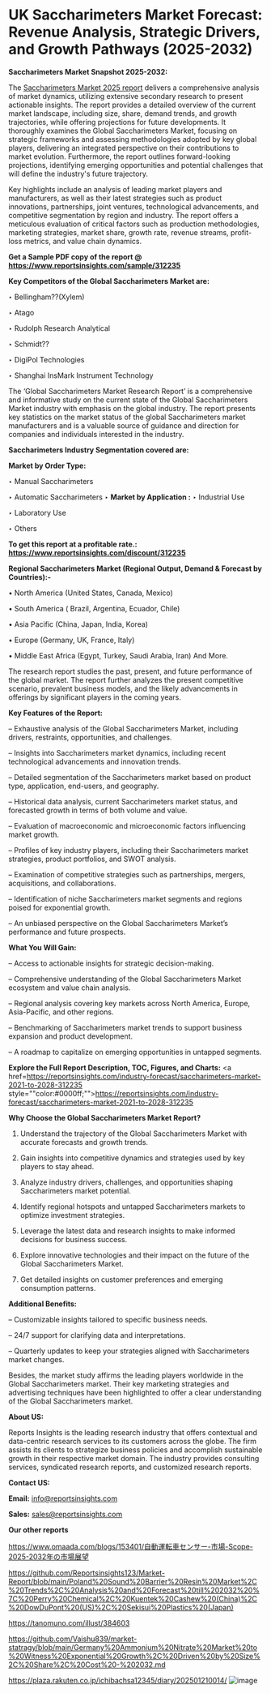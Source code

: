 # UK Saccharimeters Market Forecast: Revenue Analysis, Strategic Drivers, and Growth Pathways (2025-2032)

<strong>Saccharimeters Market Snapshot 2025-2032:</strong>

The <a href=https://www.reportsinsights.com/sample/312235>Saccharimeters Market 2025 report</a> delivers a comprehensive analysis of market dynamics, utilizing extensive secondary research to present actionable insights. The report provides a detailed overview of the current market landscape, including size, share, demand trends, and growth trajectories, while offering projections for future developments. It thoroughly examines the Global Saccharimeters Market, focusing on strategic frameworks and assessing methodologies adopted by key global players, delivering an integrated perspective on their contributions to market evolution. Furthermore, the report outlines forward-looking projections, identifying emerging opportunities and potential challenges that will define the industry's future trajectory.

Key highlights include an analysis of leading market players and manufacturers, as well as their latest strategies such as product innovations, partnerships, joint ventures, technological advancements, and competitive segmentation by region and industry. The report offers a meticulous evaluation of critical factors such as production methodologies, marketing strategies, market share, growth rate, revenue streams, profit-loss metrics, and value chain dynamics.

<strong>Get a Sample PDF copy of the report @ <a href=https://www.reportsinsights.com/sample/312235 style=color:#0000ff;>https://www.reportsinsights.com/sample/312235</a></strong>

<strong>Key Competitors of the Global Saccharimeters Market are:</strong>

‣ Bellingham??(Xylem)

‣ Atago

‣ Rudolph Research Analytical

‣ Schmidt??

‣ DigiPol Technologies

‣ Shanghai InsMark Instrument Technology

The ‘Global Saccharimeters Market Research Report’ is a comprehensive and informative study on the current state of the Global Saccharimeters Market industry with emphasis on the global industry. The report presents key statistics on the market status of the global Saccharimeters market manufacturers and is a valuable source of guidance and direction for companies and individuals interested in the industry.

<strong>Saccharimeters Industry Segmentation covered are:</strong>

<strong>Market by Order Type: </strong>

‣ Manual Saccharimeters

‣ Automatic Saccharimeters
‣ 
<strong>Market by Application :</strong>
‣ Industrial Use

‣ Laboratory Use

‣ Others

<strong>To get this report at a profitable rate.: <a href=https://www.reportsinsights.com/discount/312235 style=color:#0000ff;>https://www.reportsinsights.com/discount/312235</a></strong>

<strong>Regional Saccharimeters Market (Regional Output, Demand &amp; Forecast by Countries):-</strong>

• North America (United States, Canada, Mexico)

• South America ( Brazil, Argentina, Ecuador, Chile)

• Asia Pacific (China, Japan, India, Korea)

• Europe (Germany, UK, France, Italy)

• Middle East Africa (Egypt, Turkey, Saudi Arabia, Iran) And More.

The research report studies the past, present, and future performance of the global market. The report further analyzes the present competitive scenario, prevalent business models, and the likely advancements in offerings by significant players in the coming years.

<strong>Key Features of the Report:</strong>

– Exhaustive analysis of the Global Saccharimeters Market, including drivers, restraints, opportunities, and challenges.

– Insights into Saccharimeters market dynamics, including recent technological advancements and innovation trends.

– Detailed segmentation of the Saccharimeters market based on product type, application, end-users, and geography.

– Historical data analysis, current Saccharimeters market status, and forecasted growth in terms of both volume and value.

– Evaluation of macroeconomic and microeconomic factors influencing market growth.

– Profiles of key industry players, including their Saccharimeters market strategies, product portfolios, and SWOT analysis.

– Examination of competitive strategies such as partnerships, mergers, acquisitions, and collaborations.

– Identification of niche Saccharimeters market segments and regions poised for exponential growth.

– An unbiased perspective on the Global Saccharimeters Market’s performance and future prospects.

<strong>What You Will Gain:</strong>

– Access to actionable insights for strategic decision-making.

– Comprehensive understanding of the Global Saccharimeters Market ecosystem and value chain analysis.

– Regional analysis covering key markets across North America, Europe, Asia-Pacific, and other regions.

– Benchmarking of Saccharimeters market trends to support business expansion and product development.

– A roadmap to capitalize on emerging opportunities in untapped segments.

<strong>Explore the Full Report Description, TOC, Figures, and Charts:</strong>
<a href=https://reportsinsights.com/industry-forecast/saccharimeters-market-2021-to-2028-312235 style=""color:#0000ff;"">https://reportsinsights.com/industry-forecast/saccharimeters-market-2021-to-2028-312235</a>

<strong>Why Choose the Global Saccharimeters Market Report?</strong>

1. Understand the trajectory of the Global Saccharimeters Market with accurate forecasts and growth trends.

2. Gain insights into competitive dynamics and strategies used by key players to stay ahead.

3. Analyze industry drivers, challenges, and opportunities shaping Saccharimeters market potential.

4. Identify regional hotspots and untapped Saccharimeters markets to optimize investment strategies.

5. Leverage the latest data and research insights to make informed decisions for business success.

6. Explore innovative technologies and their impact on the future of the Global Saccharimeters Market.

7. Get detailed insights on customer preferences and emerging consumption patterns.

<strong>Additional Benefits:</strong>

– Customizable insights tailored to specific business needs.

– 24/7 support for clarifying data and interpretations.

– Quarterly updates to keep your strategies aligned with Saccharimeters market changes.

Besides, the market study affirms the leading players worldwide in the Global Saccharimeters market. Their key marketing strategies and advertising techniques have been highlighted to offer a clear understanding of the Global Saccharimeters market.

<strong><strong>About US</strong>:</strong>

Reports Insights is the leading research industry that offers contextual and data-centric research services to its customers across the globe. The firm assists its clients to strategize business policies and accomplish sustainable growth in their respective market domain. The industry provides consulting services, syndicated research reports, and customized research reports.

<strong>Contact US:</strong>

<p class=><b>Email:</b> <a href=mailto:info@reportsinsights.com>info@reportsinsights.com</a></p>
<p class=><b>Sales:</b> <a href=mailto:sales@reportsinsights.com>sales@reportsinsights.com</a></p>

<strong>Our other reports</strong>

<a href=https://www.omaada.com/blogs/153401/自動運転車センサー-市場-Scope-2025-2032年の市場展望>https://www.omaada.com/blogs/153401/自動運転車センサー-市場-Scope-2025-2032年の市場展望</a>

<a href=https://github.com/Reportsinsights123/Market-Report/blob/main/Poland%20Sound%20Barrier%20Resin%20Market%2C%20Trends%2C%20Analysis%20and%20Forecast%20till%202032%20%7C%20Perry%20Chemical%2C%20Kuentek%20Cashew%20(China)%2C%20DowDuPont%20(US)%2C%20Sekisui%20Plastics%20(Japan)>https://github.com/Reportsinsights123/Market-Report/blob/main/Poland%20Sound%20Barrier%20Resin%20Market%2C%20Trends%2C%20Analysis%20and%20Forecast%20till%202032%20%7C%20Perry%20Chemical%2C%20Kuentek%20Cashew%20(China)%2C%20DowDuPont%20(US)%2C%20Sekisui%20Plastics%20(Japan)</a>

<a href=https://tanomuno.com/illust/384603>https://tanomuno.com/illust/384603</a>

<a href=https://github.com/Vaishu839/market-statragy/blob/main/Germany%20Ammonium%20Nitrate%20Market%20to%20Witness%20Exponential%20Growth%2C%20Driven%20by%20Size%2C%20Share%2C%20Cost%20-%202032.md>https://github.com/Vaishu839/market-statragy/blob/main/Germany%20Ammonium%20Nitrate%20Market%20to%20Witness%20Exponential%20Growth%2C%20Driven%20by%20Size%2C%20Share%2C%20Cost%20-%202032.md</a>

<a href=https://plaza.rakuten.co.jp/ichibachsa12345/diary/202501210014/>https://plaza.rakuten.co.jp/ichibachsa12345/diary/202501210014/</a>
![image](https://github.com/user-attachments/assets/61aecaaa-a362-4758-b0ed-f1c4cfaa81d7)
